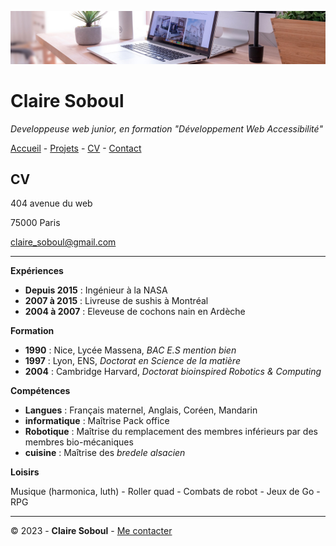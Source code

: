 ![desk-banner](img/desk-banner.jpg)
# Claire Soboul
*Developpeuse web junior, en formation "Développement Web Accessibilité"*

[Accueil](README.md) - [Projets](projet.md) - [CV](cv.md) - [Contact]()

## CV

404 avenue du web

75000 Paris

[claire_soboul@gmail.com]()

-----

__Expériences__

- __Depuis 2015__ : Ingénieur à la NASA
- __2007 à 2015__ : Livreuse de sushis à Montréal
- __2004 à 2007__ : Eleveuse de cochons nain en Ardèche

__Formation__

- __1990__ : Nice, Lycée Massena, *BAC E.S mention bien*
- __1997__ : Lyon, ENS, *Doctorat en Science de la matière*
- __2004__ : Cambridge Harvard, *Doctorat bioinspired Robotics & Computing*

__Compétences__

- __Langues__ : Français maternel, Anglais, Coréen, Mandarin
- __informatique__ : Maîtrise Pack office
- __Robotique__ : Maîtrise du remplacement des membres inférieurs par des membres bio-mécaniques
- __cuisine__ : Maîtrise des *bredele alsacien*

__Loisirs__

Musique (harmonica, luth) - Roller quad - Combats de robot - Jeux de Go - RPG

----

&copy; 2023 - __Claire Soboul__ - [Me contacter]()